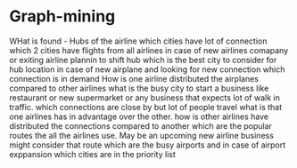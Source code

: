 # Graph-mining
WHat is found - Hubs of the airline
which cities have lot of connection
which 2 cities have flights from all airlines
in case of new airlines comapany or exiting airline plannin to shift hub which is the best city to consider for hub location
in case of new airplane and looking for new connection which connection is in demand
How is one airline distributed the airplanes compared to other airlines
what is the busy city to start a business like restaurant or new supermarket or any business that expects lot of walk in traffic. 
which connections are close by but lot of people travel
what is that one airlines has in advantage over the other. 
how is other airlines have distributed the connections compared to another
which are the popular routes the all the airlines use. May be an upcoming new airline business might consider that route
which are the busy airports and in case of airport exppansion which cities are in the priority list
